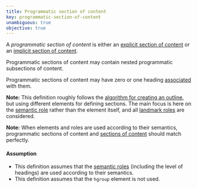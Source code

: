 ```yaml
---
title: Programmatic section of content
key: programmatic-section-of-content
unambiguous: true
objective: true
---
```


A _programmatic section of content_ is either an [explicit section of content][] or an [implicit section of content][].

Programmatic sections of content may contain nested programmatic subsections of content.

Programmatic sections of content may have zero or one heading [associated][] with them.

**Note:** This definition roughly follows the [algorithm for creating an outline][outline algorithm], but using different elements for defining sections. The main focus is here on the [semantic role][] rather than the element itself, and all [landmark roles][landmark] are considered.

**Note:** When elements and roles are used according to their semantics, programmatic sections of content and [sections of content][] should match perfectly.

#### Assumption

- This definition assumes that the [semantic roles][semantic role] (including the level of headings) are used according to their semantics.
- This definition assumes that the `hgroup` element is not used.

[associated]: #heading-section-association 'Definition of association between headings and sections'
[explicit section of content]: #explicit-section-of-content 'Definition of explicit section of content'
[host]: https://dom.spec.whatwg.org/#concept-documentfragment-host 'Definition of host'
[implicit section of content]: #implicit-section-of-content 'Definition of implicit section of content'
[landmark]: https://www.w3.org/TR/wai-aria-1.1/#landmark 'The landmark role'
[outline algorithm]: https://html.spec.whatwg.org/multipage/sections.html#outlines 'Definition of outline'
[sections of content]: #section-of-content 'Definition of section of content'
[semantic role]: #semantic-role 'Definition of semantic role'
